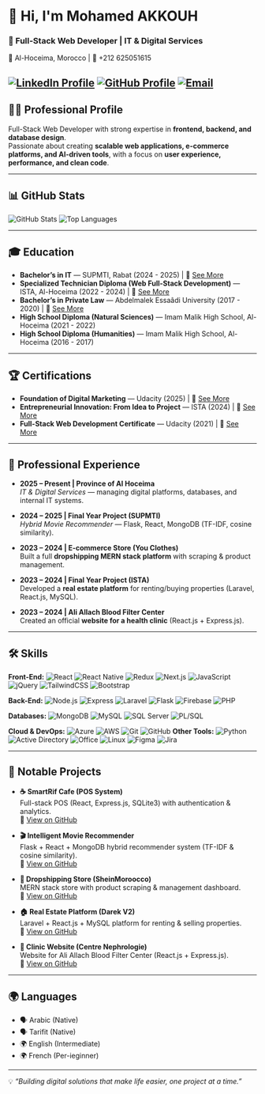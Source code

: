 # 👋 Hi, I'm Mohamed AKKOUH  

### 🚀 Full-Stack Web Developer | IT & Digital Services  

📍 Al-Hoceima, Morocco | 📱 +212 625051615  

[![LinkedIn Profile](https://img.shields.io/badge/LinkedIn-mohamed-akkouh-181717?style=flat&logo=linkedin&logoColor=white)](https://www.linkedin.com/in/mohamed-akkouh/)          [![GitHub Profile](https://img.shields.io/badge/GitHub-mohamed--ako-181717?style=flat&logo=github&logoColor=white)](https://github.com/mohamed-ako)           [![Email](https://img.shields.io/badge/Email-mohamedakkouh07@gmail.com-red?style=flat&logo=gmail&logoColor=white)](mailto:mohamedakkouh07@gmail.com)
---

## 🧑‍💻 Professional Profile  
Full-Stack Web Developer with strong expertise in **frontend, backend, and database design**.  
Passionate about creating **scalable web applications, e-commerce platforms, and AI-driven tools**, with a focus on **user experience, performance, and clean code**.  

---
## 📊 GitHub Stats  

![GitHub Stats](https://github-readme-stats.vercel.app/api?username=mohamed-ako&show_icons=true&theme=radical)   ![Top Languages](https://github-readme-stats.vercel.app/api/top-langs/?username=mohamed-ako&layout=compact&theme=radical)  

---

## 🎓 Education  

- **Bachelor’s in IT** — SUPMTI, Rabat (2024 - 2025)      | 🔗 [See More](https://heyzine.com/flip-book/5004e42a19.html)
- **Specialized Technician Diploma (Web Full-Stack Development)** — ISTA, Al-Hoceima (2022 - 2024)      | 🔗 [See More](https://heyzine.com/flip-book/df50b79359.html)
- **Bachelor’s in Private Law** — Abdelmalek Essaâdi University (2017 - 2020)      | 🔗 [See More]()
- **High School Diploma (Natural Sciences)** — Imam Malik High School, Al-Hoceima (2021 - 2022)  
- **High School Diploma (Humanities)** — Imam Malik High School, Al-Hoceima (2016 - 2017)  

---

## 🏆 Certifications  

- **Foundation of Digital Marketing** — Udacity (2025)      | 🔗 [See More](https://www.udacity.com/certificate/e/3c39414e-b7bb-11ef-9f72-a781fcea76e5)
- **Entrepreneurial Innovation: From Idea to Project** — ISTA (2024)      | 🔗 [See More]()
- **Full-Stack Web Development Certificate** — Udacity (2021)      | 🔗 [See More](https://www.udacity.com/certificate/e/54c21d08-84f2-11eb-8f52-7fa5cc20e902)

---

## 💼 Professional Experience  

- **2025 – Present | Province of Al Hoceima**  
  *IT & Digital Services* — managing digital platforms, databases, and internal IT systems.  

- **2024 – 2025 | Final Year Project (SUPMTI)**  
  *Hybrid Movie Recommender* — Flask, React, MongoDB (TF-IDF, cosine similarity).  

- **2023 – 2024 | E-commerce Store (You Clothes)**  
  Built a full **dropshipping MERN stack platform** with scraping & product management.  

- **2023 – 2024 | Final Year Project (ISTA)**  
  Developed a **real estate platform** for renting/buying properties (Laravel, React.js, MySQL).  

- **2023 – 2024 | Ali Allach Blood Filter Center**  
  Created an official **website for a health clinic** (React.js + Express.js).  

---

## 🛠️ Skills  

**Front-End:** ![React](https://img.shields.io/badge/-React-20232A?logo=react&logoColor=61DAFB&style=flat) ![React Native](https://img.shields.io/badge/-React_Native-61DAFB?logo=react&logoColor=black&style=flat) ![Redux](https://img.shields.io/badge/-Redux-764ABC?logo=redux&logoColor=white&style=flat) ![Next.js](https://img.shields.io/badge/-Next.js-000000?logo=next.js&logoColor=white&style=flat) ![JavaScript](https://img.shields.io/badge/-JavaScript-F7DF1E?logo=javascript&logoColor=black&style=flat) ![jQuery](https://img.shields.io/badge/-jQuery-0769AD?logo=jquery&logoColor=white&style=flat) ![TailwindCSS](https://img.shields.io/badge/-Tailwind-38B2AC?logo=tailwind-css&logoColor=white&style=flat) ![Bootstrap](https://img.shields.io/badge/-Bootstrap-563D7C?logo=bootstrap&logoColor=white&style=flat) 

**Back-End:** ![Node.js](https://img.shields.io/badge/-Node.js-43853D?logo=node.js&logoColor=white&style=flat) ![Express](https://img.shields.io/badge/-Express-000000?logo=express&logoColor=white&style=flat) ![Laravel](https://img.shields.io/badge/-Laravel-E74430?logo=laravel&logoColor=white&style=flat) ![Flask](https://img.shields.io/badge/-Flask-000000?logo=flask&logoColor=white&style=flat) ![Firebase](https://img.shields.io/badge/-Firebase-FFCA28?logo=firebase&logoColor=black&style=flat) ![PHP](https://img.shields.io/badge/-PHP-777BB4?logo=php&logoColor=white&style=flat) 

**Databases:**
![MongoDB](https://img.shields.io/badge/-MongoDB-4DB33D?logo=mongodb&logoColor=white&style=flat) ![MySQL](https://img.shields.io/badge/-MySQL-00758F?logo=mysql&logoColor=white&style=flat) ![SQL Server](https://img.shields.io/badge/-Microsoft_SQL_Server-CC2927?logo=microsoft-sql-server&logoColor=white&style=flat) ![PL/SQL](https://img.shields.io/badge/-PL%2FSQL-FF0000?logo=oracle&logoColor=white&style=flat) 

**Cloud & DevOps:** 
![Azure](https://img.shields.io/badge/-Azure-0078D4?logo=azure&logoColor=white&style=flat) ![AWS](https://img.shields.io/badge/-AWS-232F3E?logo=amazon-aws&logoColor=white&style=flat) ![Git](https://img.shields.io/badge/-Git-F05032?logo=git&logoColor=white&style=flat) ![GitHub](https://img.shields.io/badge/-GitHub-181717?logo=github&logoColor=white&style=flat) **Other Tools:** ![Python](https://img.shields.io/badge/-Python-3776AB?logo=python&logoColor=white&style=flat) ![Active Directory](https://img.shields.io/badge/-Active_Directory-0078D4?logo=microsoft&logoColor=white&style=flat) ![Office](https://img.shields.io/badge/-Microsoft_Office-D83B01?logo=microsoft-office&logoColor=white&style=flat) ![Linux](https://img.shields.io/badge/-Linux-FCC624?logo=linux&logoColor=black&style=flat) ![Figma](https://img.shields.io/badge/-Figma-F24E1E?logo=figma&logoColor=white&style=flat) ![Jira](https://img.shields.io/badge/-Jira-0052CC?logo=jira&logoColor=white&style=flat)

---

## 💼 Notable Projects  

- **☕ SmartRif Cafe (POS System)**  
  Full-stack POS (React, Express.js, SQLite3) with authentication & analytics.  
  🔗 [View on GitHub](https://github.com/mohamed-ako/SmartRif-Cafe)  

- **🎬 Intelligent Movie Recommender**  
  Flask + React + MongoDB hybrid recommender system (TF-IDF & cosine similarity).  
  🔗 [View on GitHub](https://github.com/mohamed-ako/Intelligent-Movie-Recommendation-Website)  

- **🛒 Dropshipping Store (SheinMoroocco)**  
  MERN stack store with product scraping & management dashboard.  
  🔗 [View on GitHub](https://github.com/mohamed-ako/SheinMoroocco)  

- **🏠 Real Estate Platform (Darek V2)**  
  Laravel + React.js + MySQL platform for renting & selling properties.  
  🔗 [View on GitHub](https://github.com/mohamed-ako/darek_v2)  

- **🏥 Clinic Website (Centre Nephrologie)**  
  Website for Ali Allach Blood Filter Center (React.js + Express.js).  
  🔗 [View on GitHub](https://github.com/mohamed-ako/centre_nephrologie)  

---


## 🌍 Languages  

- 🗣️ Arabic (Native)  
- 🗣️ Tarifit (Native)  
- 🌍 English (Intermediate)  
- 🌍 French (Per-ieginner)  

---

💡 *“Building digital solutions that make life easier, one project at a time.”*  
